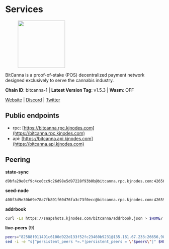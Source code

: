 # Services

<figure><img src="https://raw.githubusercontent.com/kj89/testnet_manuals/main/pingpub/logos/bitcanna.png" width="150" alt=""><figcaption></figcaption></figure>

BitCanna is a proof-of-stake (POS) decentralized payment network designed exclusively to serve the cannabis industry. 

**Chain ID**: bitcanna-1 | **Latest Version Tag**: v1.5.3 | **Wasm**: OFF

[Website](https://www.bitcanna.io) | [Discord](https://discord.gg/9AVrzaVQvs) | [Twitter](https://twitter.com/BitCannaGlobal)


## Public endpoints

* rpc: [https://bitcanna.rpc.kjnodes.com](https://bitcanna.rpc.kjnodes.com)
* api: [https://bitcanna.api.kjnodes.com](https://bitcanna.api.kjnodes.com)

## Peering

**state-sync**

```text
d9bfa29e0cf9c4ce0cc9c26d98e5d97228f93b0b@bitcanna.rpc.kjnodes.com:42656
```

**seed-node**

```text
400f3d9e30b69e78a7fb891f60d76fa3c73f0ecc@bitcanna.rpc.kjnodes.com:42659
```

**addrbook**
```bash
curl -Ls https://snapshots.kjnodes.com/bitcanna/addrbook.json > $HOME/.bcna/config/addrbook.json
```

**live-peers** (9)
```bash
peers="82588f011491c6100d922d133f52fc23460b9231@135.181.67.233:26656,9065a2ebd940ad44e2955361fe27809b9f6e2765@159.148.31.234:26656,3635058fcdbe97e72d191faedfe4c6acab835877@107.181.235.66:16656,320d0d38559140608b72a361db44b2a8f14bf0d1@107.181.229.154:16656,d9bfa29e0cf9c4ce0cc9c26d98e5d97228f93b0b@65.109.88.38:42656,a1ceb81a5498642753f8600a5c3b9ca056af3051@67.222.144.195:16656,335c2b5099b4184e860939ec85d981e4ce036311@142.132.134.154:26656,8e4e1f1e087c76c71c64e477e95495833da82aa2@135.181.173.137:26656,be87c9abf1c54e1cc2f37e68d21fcd61679abb4c@65.21.196.90:46656"
sed -i -e "s|^persistent_peers *=.*|persistent_peers = \"$peers\"|" $HOME/.bcna/config/config.toml
```
